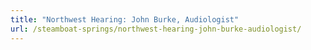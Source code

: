 ```yaml
---
title: "Northwest Hearing: John Burke, Audiologist"
url: /steamboat-springs/northwest-hearing-john-burke-audiologist/
---
```

